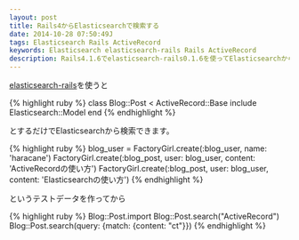 ```yaml
---
layout: post
title: Rails4からElasticsearchで検索する
date: 2014-10-28 07:50:49J
tags: Elasticsearch Rails ActiveRecord
keywords: Elasticsearch elasticsearch-rails Rails ActiveRecord
description: Rails4.1.6でelasticsearch-rails0.1.6を使ってElasticsearchから検索をしてみます。
---
```


[elasticsearch-rails](http://github.com/elasticsearch-rails/elasticsearch-rails)を使うと

{% highlight ruby %}
class Blog::Post < ActiveRecord::Base
  include Elasticsearch::Model
end
{% endhighlight %}

とするだけでElasticsearchから検索できます。

{% highlight ruby %}
blog_user = FactoryGirl.create(:blog_user, name: 'haracane')
FactoryGirl.create(:blog_post, user: blog_user, content: 'ActiveRecordの使い方')
FactoryGirl.create(:blog_post, user: blog_user, content: 'Elasticsearchの使い方')
{% endhighlight %}

というテストデータを作ってから

{% highlight ruby %}
Blog::Post.import
Blog::Post.search("ActiveRecord")
Blog::Post.search(query: {match: {content: "ct"}})
{% endhighlight %}